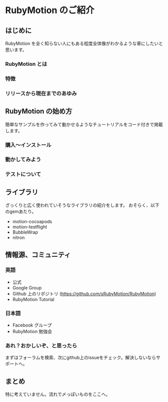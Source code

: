 # RubyMotion のご紹介

## はじめに
RubyMotion を全く知らない人にもある程度全体像がわかるような章にしたいと思います。

### RubyMotion とは
### 特徴
### リリースから現在までのあゆみ


## RubyMotion の始め方
簡単なサンプルを作ってみて動かせるようなチュートリアルをコード付きで掲載します。

### 購入〜インストール
### 動かしてみよう
### テストについて


## ライブラリ
ざっくりと広く使われていそうなライブラリの紹介をします。
おそらく、以下のgemあたり。

- motion-cocoapods
- motion-testflight
- BubbleWrap
- nitron


## 情報源、コミュニティ

### 英語
- 公式
- Google Group
- Github 上のリポジトリ (https://github.com/sRubyMotion/RubyMotion)
- RubyMotion Tutorial

### 日本語
- Facebook グループ
- RubyMotion 勉強会

### あれ？おかしいぞ、と思ったら
まずはフォーラムを検索、次にgithub上のissueをチェック。解決しないならサポートへ。


## まとめ
特に考えていません。流れで〆っぽいものをここへ。